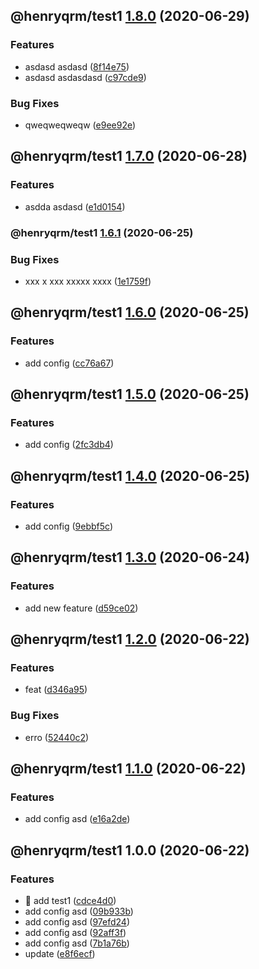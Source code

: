 ## @henryqrm/test1 [1.8.0](https://github.com/ditto-land/test/compare/@henryqrm/test1@1.7.0...@henryqrm/test1@1.8.0) (2020-06-29)


### Features

* asdasd asdasd ([8f14e75](https://github.com/ditto-land/test/commit/8f14e7536457f029f11027366bbb47cb4bce66ca))
* asdasd asdasdasd ([c97cde9](https://github.com/ditto-land/test/commit/c97cde995f6b3d20eaaf6be33f32d5a178355ce1))


### Bug Fixes

* qweqweqweqw ([e9ee92e](https://github.com/ditto-land/test/commit/e9ee92e53b00f0cb80f2d574576aa78f7f1a7cd1))

## @henryqrm/test1 [1.7.0](https://github.com/ditto-land/test/compare/@henryqrm/test1@1.6.1...@henryqrm/test1@1.7.0) (2020-06-28)


### Features

* asdda asdasd ([e1d0154](https://github.com/ditto-land/test/commit/e1d0154f0ceb7c0475889df1e085757ae858b769))

### @henryqrm/test1 [1.6.1](https://github.com/ditto-land/test/compare/@henryqrm/test1@1.6.0...@henryqrm/test1@1.6.1) (2020-06-25)


### Bug Fixes

* xxx x xxx  xxxxx xxxx ([1e1759f](https://github.com/ditto-land/test/commit/1e1759f4f9c776b373ad64b7d2a618880a8e8c2d))

## @henryqrm/test1 [1.6.0](https://github.com/ditto-land/test/compare/@henryqrm/test1@1.5.0...@henryqrm/test1@1.6.0) (2020-06-25)


### Features

* add config ([cc76a67](https://github.com/ditto-land/test/commit/cc76a6727da90302f19a21033a0212baf32cbab6))

## @henryqrm/test1 [1.5.0](https://github.com/ditto-land/test/compare/@henryqrm/test1@1.4.0...@henryqrm/test1@1.5.0) (2020-06-25)


### Features

* add config ([2fc3db4](https://github.com/ditto-land/test/commit/2fc3db42d000e18f6414708d048a01d4d6c32182))

## @henryqrm/test1 [1.4.0](https://github.com/ditto-land/test/compare/@henryqrm/test1@1.3.0...@henryqrm/test1@1.4.0) (2020-06-25)


### Features

* add config ([9ebbf5c](https://github.com/ditto-land/test/commit/9ebbf5c4d1ce59383091cc43ef2bb7197c64ebd6))

## @henryqrm/test1 [1.3.0](https://github.com/ditto-land/test/compare/@henryqrm/test1@1.2.0...@henryqrm/test1@1.3.0) (2020-06-24)


### Features

* add new feature ([d59ce02](https://github.com/ditto-land/test/commit/d59ce029c50f325a727eacd8623891a757c71240))

## @henryqrm/test1 [1.2.0](https://github.com/ditto-land/test/compare/@henryqrm/test1@1.1.0...@henryqrm/test1@1.2.0) (2020-06-22)


### Features

* feat ([d346a95](https://github.com/ditto-land/test/commit/d346a95ba68a2a32d16bf4b5318d93f0cfe84b75))


### Bug Fixes

* erro ([52440c2](https://github.com/ditto-land/test/commit/52440c2c361f42a9a838ee078a4ca3106fb5a391))

## @henryqrm/test1 [1.1.0](https://github.com/ditto-land/test/compare/@henryqrm/test1@1.0.0...@henryqrm/test1@1.1.0) (2020-06-22)


### Features

* add config asd ([e16a2de](https://github.com/ditto-land/test/commit/e16a2de211b15058587df8c1d94b4820e9097028))

## @henryqrm/test1 1.0.0 (2020-06-22)


### Features

* 🎸 add test1 ([cdce4d0](https://github.com/ditto-land/test/commit/cdce4d03942779aacea46635dd2d02ee66a8343f))
* add config asd ([09b933b](https://github.com/ditto-land/test/commit/09b933b98489c421974dcda7d4852a350c00e1f0))
* add config asd ([97efd24](https://github.com/ditto-land/test/commit/97efd24c2bdace16ce0c026d305f46ebb388cc7d))
* add config asd ([92aff3f](https://github.com/ditto-land/test/commit/92aff3fc339768290ecd9449cebd5e17c316516c))
* add config asd ([7b1a76b](https://github.com/ditto-land/test/commit/7b1a76b234959bdd1b98a9e8215fdc5fbfe93741))
* update ([e8f6ecf](https://github.com/ditto-land/test/commit/e8f6ecffcdd3f5489ed6508cbb0fad1a194ced25))
